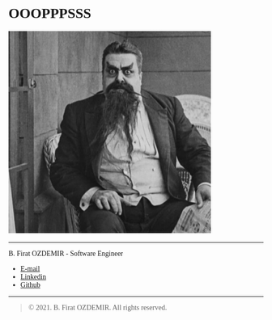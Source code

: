 <link rel="stylesheet" type="text/css" href="https://fonts.googleapis.com/css?family=Ubuntu:regular,bold&subset=Latin">
<style>
	* {
		font-family: Ubuntu, "times new roman", times, roman, serif;
	}
	img { max-width: 400px; }
</style>

# OOOPPPSSS

![Image](assets/eric.jpg)

---

B. Firat OZDEMIR - Software Engineer

* [E-mail](b.firat.ozdemir@gmail.com)
* [Linkedin](https://www.linkedin.com/in/bfiratozdemir/)
* [Github](https://github.com/JackCampbell)

---
> © 2021. B. Firat OZDEMIR. All rights reserved.
